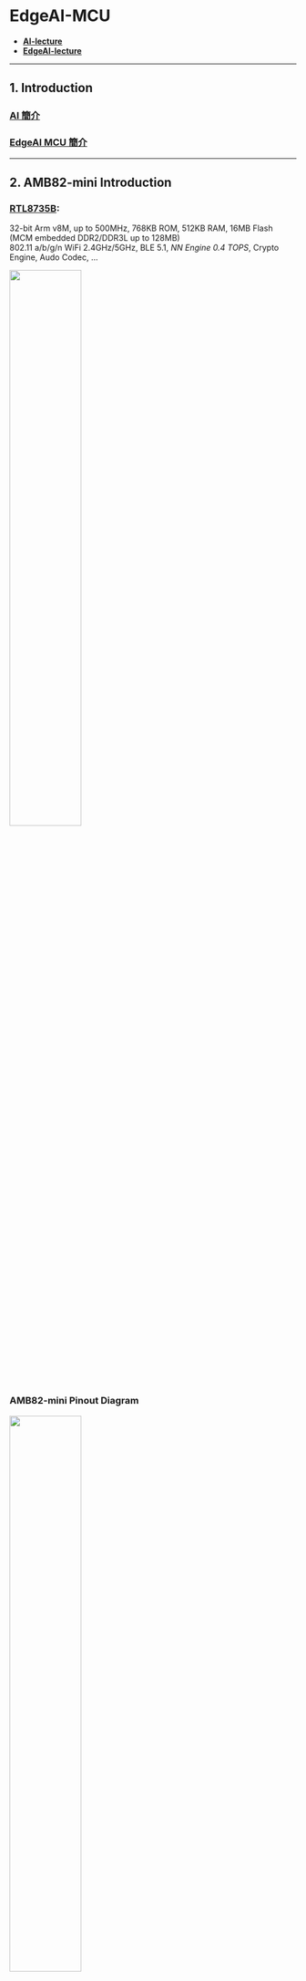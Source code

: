 # EdgeAI-MCU
* **[AI-lecture](https://rkuo2000.github.io/AI-course/)**
* **[EdgeAI-lecture](https://rkuo2000.github.io/EdgeAI-course/)**

---
## 1. Introduction

### [AI 簡介](https://rkuo2000.github.io/AI-course/lecture/2023/12/01/AI-Brief.html)

### [EdgeAI MCU 簡介](https://rkuo2000.github.io/EdgeAI-course/lecture/2024/03/01/Edge-AI-MCU-Intro.html)

---
## 2. AMB82-mini Introduction

### [RTL8735B](https://www.amebaiot.com/en/amebapro2/):
32-bit Arm v8M, up to 500MHz, 768KB ROM, 512KB RAM, 16MB Flash (MCM embedded DDR2/DDR3L up to 128MB)<br>
802.11 a/b/g/n WiFi 2.4GHz/5GHz, BLE 5.1, *NN Engine 0.4 TOPS*, Crypto Engine, Audo Codec, ...<br>

<p><img width="50%" height="50%" src="https://www.amebaiot.com/wp-content/uploads/2023/03/amb82_mini.png"></p>

### AMB82-mini Pinout Diagram
<p><img width="50%" height="50%" src="https://github.com/rkuo2000/EdgeAI-MCU/blob/main/assets/AMB82-MINI_pinout.png?raw=true"></p>

* [Ameba Arduino](https://www.amebaiot.com/en/ameba-arduino-summary/)
* [AMB82-Mini 程式範例](https://github.com/rkuo2000/Arduino/tree/master/examples/AMB82-MINI)
  
---
## 3. [Arduino IDE使用介紹](https://www.amebaiot.com/en/amebapro2-amb82-mini-arduino-getting-started/)
* Preferences : 
  
* [Ameba AIoT 影片](https://www.youtube.com/@amebaiot7033)
  
[![](https://markdown-videos-api.jorgenkh.no/youtube/-jQDpDFX2ao)](https://youtu.be/-jQDpDFX2ao)

---
## 4. AMB82 Mini 範例練習
* [Amebapro2 AMB82-mini Arduino Example Guides](https://www.amebaiot.com/en/amebapro2-amb82-mini-arduino-peripherals-examples)
  
### 影像串流範例
[RTSP_VideoOnly](https://github.com/rkuo2000/Arduino/tree/master/examples/AMB82-MINI/RTSP_VideoOnly/)<br>
[![](https://markdown-videos-api.jorgenkh.no/youtube/OmAnWOmt6WQ)](https://youtu.be/OmAnWOmt6WQ)

### 人臉檢測範例
[RTSP_FaceDetection](https://github.com/rkuo2000/Arduino/tree/master/examples/AMB82-MINI/RTSP_FaceDetection/)<br>
[![](https://markdown-videos-api.jorgenkh.no/youtube/KD95JH6gVew)](https://youtu.be/KD95JH6gVew)

### 人臉識別範例
[RTSP_FaceRecognition](https://github.com/rkuo2000/Arduino/tree/master/examples/AMB82-MINI/RTSP_FaceRecognition/)<br>
[![](https://markdown-videos-api.jorgenkh.no/youtube/GGOIQmMfeF8)](https://youtu.be/GGOIQmMfeF8)

### 音頻分類範例
[AudioClassification](https://github.com/rkuo2000/Arduino/tree/master/examples/AMB82-MINI/AudioClassification/)<br>
[YAMNet](https://codimd.mcl.math.ncu.edu.tw/s/hoOqEgBSf)<br>
[![](https://markdown-videos-api.jorgenkh.no/youtube/oi8ML6aJcvI)](https://youtu.be/oi8ML6aJcvI)

### 慣性感測範例
[IMU MPU6050-DMP6v12](https://github.com/rkuo2000/Arduino/tree/master/examples/AMB82-MINI/IMU_MPU6050_DMP6v12)<br>

### 紅外線測距
[IR_VL53L0X](https://github.com/rkuo2000/Arduino/tree/master/examples/AMB82-MINI/IR_VL53L0X)<br>

### 彩色TFTLCD
[Camera_TFTLCD](https://github.com/rkuo2000/Arduino/blob/master/examples/AMB82-MINI/Camera_TFTLCD/Camera_TFTLCD.ino)

---
## 5. EdgeAI Image Classification

### [卷積層神經網路介紹](https://rkuo2000.github.io/AI-course/lecture/2023/12/03/CNN.html)

### [影像分類介紹](https://rkuo2000.github.io/AI-course/lecture/2023/12/04/Image-Classification.html)

### AMB82 Mini 影像分類範例
[RTSP_ImageClassification.ino](https://github.com/rkuo2000/EdgeAI-MCU/blob/main/Arduino/AMB82-mini/RTSP_EmotionClassification/RTSP_EmotionClassification.ino)<br>
[![](https://markdown-videos-api.jorgenkh.no/youtube/c3XGkc9ShwQ)](https://youtu.be/c3XGkc9ShwQ)

---
## 6. EdgeAI Object Detection

### [物件檢測介紹](https://rkuo2000.github.io/AI-course/lecture/2023/12/05/Object-Detection.html)
### [物件檢測範例練習](https://rkuo2000.github.io/AI-course/lecture/2023/12/05/Object-Detection-Exercises.html)

### [YOLOv7](https://github.com/WongKinYiu/yolov7)
[YOLOv7: Trainable bag-of-freebies sets new state-of-the-art for real-time object detectors](https://arxiv.org/abs/2207.02696)<br>
**Kaggle:** [https://www.kaggle.com/code/rkuo2000/yolov7](https://www.kaggle.com/code/rkuo2000/yolov7)<br>

### [YOLOv9](https://github.com/WongKinYiu/yolov9)
[YOLOv9: Learning What You Want to Learn Using Programmable Gradient Information](https://arxiv.org/abs/2402.13616)<br>
![](https://learnopencv.com/wp-content/uploads/2024/02/feature-1.gif)
**Kaggle:** [https://www.kaggle.com/code/rkuo2000/yolov9](https://www.kaggle.com/code/rkuo2000/yolov9)<br>

---
### YOLOv10
[https://github.com/THU-MIG/yolov10](https://github.com/THU-MIG/yolov10)<br>

---
### AMB82 Mini 物件偵測範例
[RTSP_ObjectDetectionLoop](https://github.com/rkuo2000/Arduino/tree/master/examples/AMB82-MINI/RTSP_ObjectDetectionLoop)<br>
[![](https://markdown-videos-api.jorgenkh.no/youtube/EvryVoQyqqk)](https://youtu.be/EvryVoQyqqk)

### AMB82 Mini SD卡加載模型範例
[RTPS_ObjectDetection_AudioClassification.ino](https://github.com/rkuo2000/Arduino/tree/master/examples/AMB82-MINI/RTSP_ObjectDetection_AudioClassification/)<br>
[![](https://markdown-videos-api.jorgenkh.no/youtube/cVvdnXiCAa4)](https://youtu.be/cVvdnXiCAa4)

### Online NN Conversion Tool (客製化模型轉換工具)
[![](https://markdown-videos-api.jorgenkh.no/youtube/6cHC2cOKgQk)](https://youtu.be/6cHC2cOKgQk)

---
## 7. EdgeAI with LLM
* [生成式AI 程式範例](https://github.com/rkuo2000/GenAI)<br>

### [Large Language Model](https://rkuo2000.github.io/AI-course/lecture/2024/03/21/LLM.html) (大型語言模型介紹)

### Text-to-Text (LLM 程式範例)
* [llm_server.py](https://github.com/rkuo2000/GenAI/blob/main/Text-to-Text/llm_server.py)
* [llm_client.py](https://github.com/rkuo2000/GenAI/blob/main/Text-to-Text/llm_client.py)

### AMB82 Mini - 語音辨識範例
* [AmebaPro2 whisper server](https://github.com/rkuo2000/Arduino/tree/master/examples/AMB82-MINI/src/AmebaPro2_whisper_server.py)
* [RecordMP4_HTTP_Post_Audio.ino](https://github.com/rkuo2000/Arduino/tree/master/examples/AMB82-MINI/RecordMP4_HTTP_Post_Audio/)

### AMB82 Mini - 語音交談範例
* [AmebaPro2 whisper llm_server](https://github.com/rkuo2000/Arduino/tree/master/examples/AMB82-MINI/src/AmebaPro2_whisper_llm_server.py)
* [RecordMP4_HTTP_Post_Audio.ino](hhttps://github.com/rkuo2000/Arduino/tree/master/examples/AMB82-MINI/RecordMP4_HTTP_Post_Audio/)

---
## 8. EdgeAI with VLM

### [Vision Language Model](https://rkuo2000.github.io/AI-course/lecture/2024/03/27/VLM.html) (視覺語言模型介紹)

### Image+Text
* [llava_server.py](https://github.com/rkuo2000/GenAI/blob/main/Image-to-Text/llava_server.py)
* [post_imgtxt.py](https://github.com/rkuo2000/GenAI/blob/main/Image-to-Text/post_imgtxt.py)

### Image+Audio
* [whisper_llava_server.py](https://github.com/rkuo2000/GenAI/blob/main/Image-to-Text/whisper_llava_server.py)
* [post_imgau.py](https://github.com/rkuo2000/GenAI/blob/main/Image-to-Text/post_imgau.py) 

### AMB82 Mini - 影像+語音交談範例
* [AmebaPro2_whisper_llava_server.py](https://github.com/rkuo2000/EdgeAI-MCU/blob/main/Arduino/AMB82-mini/src/AmebaPro2_whisper_llava_server.py)<br>
* [RecordMP4_CaptureJPG_HTTP_Post_AudioImage](https://github.com/rkuo2000/Arduino/tree/master/examples/AMB82-MINI/RecordMP4_CaptureJPG_HTTP_Post_AudioImage)

---
## EdgeAI Projects

### [Portable ChatGPT](https://github.com/rkuo2000/portable-ChatGPT)
[![](https://markdown-videos-api.jorgenkh.no/youtube/7rfmXPqyLF0)](https://youtu.be/7rfmXPqyLF0)


